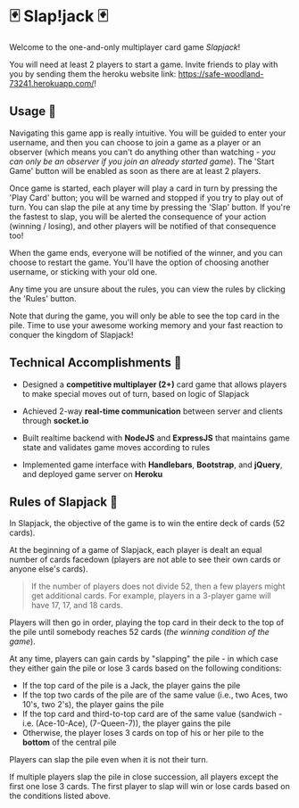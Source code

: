 # 🃏 Slap!jack 🃏
Welcome to the one-and-only multiplayer card game _Slapjack_!

You will need at least 2 players to start a game. Invite friends to play with you by sending them the heroku website link: https://safe-woodland-73241.herokuapp.com/!

## Usage :page_with_curl:
Navigating this game app is really intuitive. You will be guided to enter your username, and then you can choose to join a game as a player or an observer (which means you can't do anything other than watching - _you can only be an observer if you join an already started game_). The 'Start Game' button will be enabled as soon as there are at least 2 players. 

Once game is started, each player will play a card in turn by pressing the 'Play Card' button; you will be warned and stopped if you try to play out of turn. You can slap the pile at any time by pressing the 'Slap' button. If you're the fastest to slap, you will be alerted the consequence of your action (winning / losing), and other players will be notified of that consequence too!

When the game ends, everyone will be notified of the winner, and you can choose to restart the game. You'll have the option of choosing another username, or sticking with your old one.

Any time you are unsure about the rules, you can view the rules by clicking the 'Rules' button. 

Note that during the game, you will only be able to see the top card in the pile. Time to use your awesome working memory and your fast reaction to conquer the kingdom of Slapjack!

## Technical Accomplishments :tada:
* Designed a **competitive multiplayer (2+)** card game that allows players to make special moves out of turn, based on logic of Slapjack

* Achieved 2-way **real-time communication** between server and clients through **socket.io**

* Built realtime backend with **NodeJS** and **ExpressJS** that maintains game state and validates game moves according to rules

* Implemented game interface with **Handlebars**, **Bootstrap**, and **jQuery**, and deployed game server on **Heroku**

## Rules of Slapjack :page_with_curl:

In Slapjack, the objective of the game is to win the entire deck of cards (52 cards).

At the beginning of a game of Slapjack, each player is dealt an equal number of cards facedown (players are not able to see their own cards or anyone else's cards).

> If the number of players does not divide 52, then a few players might get additional cards. For example, players in a 3-player game will have 17, 17, and 18 cards.

Players will then go in order, playing the top card in their deck to the top of the pile until somebody reaches 52 cards (_the winning condition of the game_).

At any time, players can gain cards by "slapping" the pile - in which case they either gain the pile or lose 3 cards based on the following conditions:

* If the top card of the pile is a Jack, the player gains the pile
* If the top two cards of the pile are of the same value (i.e., two Aces, two 10's, two 2's), the player gains the pile
* If the top card and third-to-top card are of the same value (sandwich - i.e. (Ace-10-Ace), (7-Queen-7)), the player gains the pile
* Otherwise, the player loses 3 cards on top of his or her pile to the **bottom** of the central pile

Players can slap the pile even when it is not their turn.

If multiple players slap the pile in close succession, all players except the first one lose 3 cards. The first player to slap will win or lose cards based on the conditions listed above.

